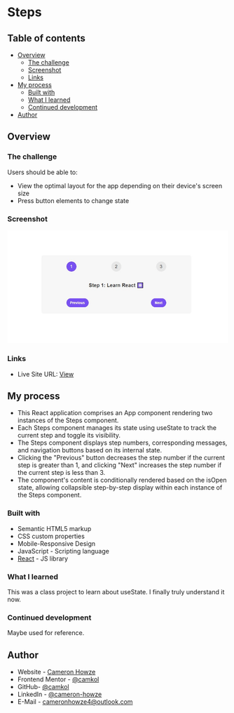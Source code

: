 # Steps

## Table of contents

- [Overview](#overview)
  - [The challenge](#the-challenge)
  - [Screenshot](#screenshot)
  - [Links](#links)
- [My process](#my-process)
  - [Built with](#built-with)
  - [What I learned](#what-i-learned)
  - [Continued development](#continued-development)
- [Author](#author)

## Overview

### The challenge

Users should be able to:

- View the optimal layout for the app depending on their device's screen size
- Press button elements to change state

### Screenshot

![](./screen.JPG)

### Links

- Live Site URL: [View](https://steps2.netlify.app/)

## My process

- This React application comprises an App component rendering two instances of the Steps component.
- Each Steps component manages its state using useState to track the current step and toggle its visibility.
- The Steps component displays step numbers, corresponding messages, and navigation buttons based on its internal state.
- Clicking the "Previous" button decreases the step number if the current step is greater than 1, and clicking "Next" increases the step number if the current step is less than 3.
- The component's content is conditionally rendered based on the isOpen state, allowing collapsible step-by-step display within each instance of the Steps component.

### Built with

- Semantic HTML5 markup
- CSS custom properties
- Mobile-Responsive Design
- JavaScript - Scripting language
- [React](https://reactjs.org/) - JS library

### What I learned

This was a class project to learn about useState. I finally truly understand it now.

### Continued development

Maybe used for reference.

## Author

- Website - [Cameron Howze](https://camkol.github.io/)
- Frontend Mentor - [@camkol](https://www.frontendmentor.io/profile/camkol)
- GitHub- [@camkol](https://github.com/camkol)
- LinkedIn - [@cameron-howze](https://www.linkedin.com/in/cameron-howze-28a646109/)
- E-Mail - [cameronhowze4@outlook.com](mailto:cameronhowze4@outlook.com)
